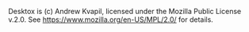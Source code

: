 
Desktox is (c) Andrew Kvapil, licensed under the Mozilla Public License v.2.0. See https://www.mozilla.org/en-US/MPL/2.0/ for details.
